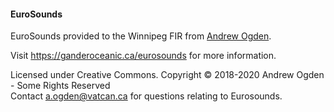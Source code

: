 #### EuroSounds

EuroSounds provided to the Winnipeg FIR from [Andrew Ogden](https://github.com/andrewogden1678).

Visit https://ganderoceanic.ca/eurosounds for more information.

Licensed under Creative Commons. Copyright ©️ 2018-2020 Andrew Ogden - Some Rights Reserved<br>
Contact a.ogden@vatcan.ca for questions relating to Eurosounds.